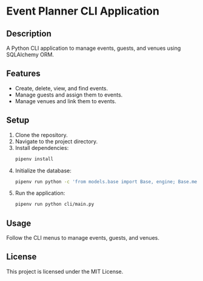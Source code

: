 # Event Planner CLI Application

## Description

A Python CLI application to manage events, guests, and venues using SQLAlchemy ORM.

## Features

- Create, delete, view, and find events.
- Manage guests and assign them to events.
- Manage venues and link them to events.

## Setup

1. Clone the repository.
2. Navigate to the project directory.
3. Install dependencies:
    ```bash
    pipenv install
    ```
4. Initialize the database:
    ```bash
    pipenv run python -c 'from models.base import Base, engine; Base.metadata.create_all(engine)'
    ```
5. Run the application:
    ```bash
    pipenv run python cli/main.py
    ```

## Usage

Follow the CLI menus to manage events, guests, and venues.

## License

This project is licensed under the MIT License.
